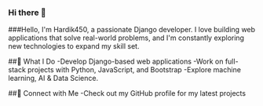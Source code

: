 ### Hi there 👋

<!--
**Hardik450/Hardik450** is a ✨ _special_ ✨ repository because its `README.md` (this file) appears on your GitHub profile.

Here are some ideas to get you started:

- 🔭 I’m currently working on ...
- 🌱 I’m currently learning ...
- 👯 I’m looking to collaborate on ...
- 🤔 I’m looking for help with ...
- 💬 Ask me about ...
- 📫 How to reach me: ...
- 😄 Pronouns: ...
- ⚡ Fun fact: ...
-->
###Hello, I'm Hardik450, a passionate Django developer. I love building web applications that solve real-world problems, and I'm constantly exploring new technologies to expand my skill set.

##🚀 What I Do
-Develop Django-based web applications
-Work on full-stack projects with Python, JavaScript, and Bootstrap
-Explore machine learning, AI & Data Science.

##🔗 Connect with Me
-Check out my GitHub profile for my latest projects
